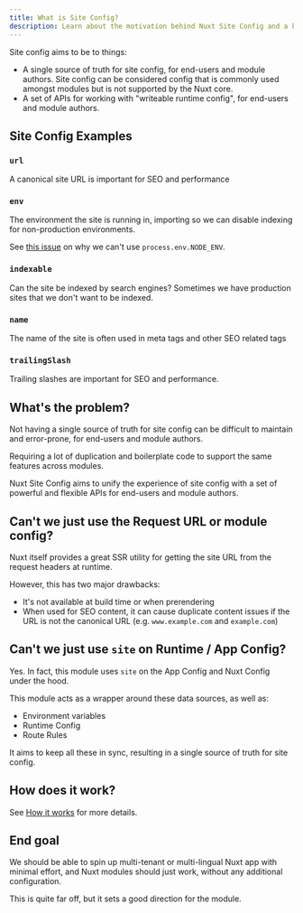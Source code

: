 ```yaml
---
title: What is Site Config?
description: Learn about the motivation behind Nuxt Site Config and a bit about how it works.
---
```


Site config aims to be to things:
- A single source of truth for site config, for end-users and module authors. Site config can be considered config that is commonly used amongst modules but is not supported by the Nuxt core.
- A set of APIs for working with "writeable runtime config", for end-users and module authors.

## Site Config Examples

### `url`

A canonical site URL is important for SEO and performance

### `env`

The environment the site is running in, importing so we can disable indexing for non-production environments.

See [this issue](https://github.com/nuxt/nuxt/issues/19819) on why we can't use `process.env.NODE_ENV`.

### `indexable`

Can the site be indexed by search engines? Sometimes we have production sites that we don't want to be indexed.

### `name`

The name of the site is often used in meta tags and other SEO related tags

### `trailingSlash`

Trailing slashes are important for SEO and performance.

## What's the problem?

Not having a single source of truth for site config can be difficult to maintain and error-prone, for end-users and module authors.

Requiring a lot of duplication and boilerplate code to support the same features across modules.

Nuxt Site Config aims
to unify the experience of site config with a set of powerful and flexible APIs for end-users and module authors.

## Can't we just use the Request URL or module config?

Nuxt itself provides a great SSR utility for getting the site URL from the request headers at runtime.

However, this has two major drawbacks:
- It's not available at build time or when prerendering
- When used for SEO content, it can cause duplicate content issues if the URL is not the canonical URL (e.g. `www.example.com` and `example.com`)

## Can't we just use `site` on Runtime / App Config?

Yes. In fact, this module uses `site` on the App Config and Nuxt Config under the hood.

This module acts as a wrapper around these data sources, as well as:
- Environment variables
- Runtime Config
- Route Rules

It aims to keep all these in sync, resulting in a single source of truth for site config.

## How does it work?

See [How it works](/site-config/getting-started/how-it-works) for more details.

## End goal

We should be able to spin up multi-tenant or multi-lingual Nuxt app with minimal effort, and Nuxt modules should just work, without any additional configuration.

This is quite far off, but it sets a good direction for the module.
